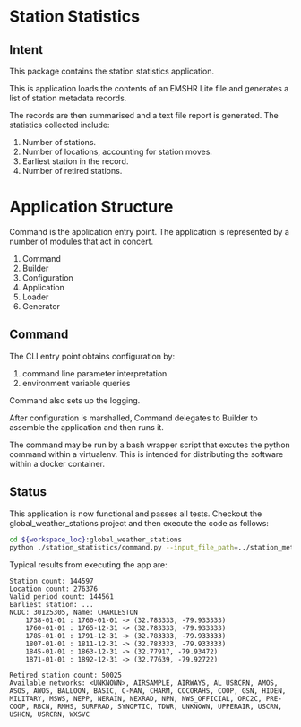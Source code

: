 # Station Statistics

## Intent

This package contains the station statistics application.

This is application loads the contents of an EMSHR Lite file
and generates a list of station metadata records.

The records are then summarised and a text file report is generated.
The statistics collected include:
1. Number of stations.
1. Number of locations, accounting for station moves.
1. Earliest station in the record.
1. Number of retired stations.

# Application Structure

Command is the application entry point.
The application is represented by a number of modules that act in concert.

1. Command
1. Builder
1. Configuration
1. Application
1. Loader
1. Generator

## Command

The CLI entry point obtains configuration by:

1. command line parameter interpretation
1. environment variable queries

Command also sets up the logging.

After configuration is marshalled, Command delegates to Builder to assemble the application and then runs it.

The command may be run by a bash wrapper script 
that excutes the python command within a virtualenv. 
This is intended for distributing the software within a docker container.

## Status

This application is now functional and passes all tests.
Checkout the global_weather_stations project and then execute the code as follows:
``` bash
cd ${workspace_loc}:global_weather_stations
python ./station_statistics/command.py --input_file_path=../station_metadata_originals/emshr_lite.txt --output_file_path=../station_metadata/emshr_lite_stats.txt

```
Typical results from executing the app are:
```
Station count: 144597
Location count: 276376
Valid period count: 144561
Earliest station: ...
NCDC: 30125305, Name: CHARLESTON
    1738-01-01 : 1760-01-01 -> (32.783333, -79.933333)
    1760-01-01 : 1765-12-31 -> (32.783333, -79.933333)
    1785-01-01 : 1791-12-31 -> (32.783333, -79.933333)
    1807-01-01 : 1811-12-31 -> (32.783333, -79.933333)
    1845-01-01 : 1863-12-31 -> (32.77917, -79.93472)
    1871-01-01 : 1892-12-31 -> (32.77639, -79.92722)

Retired station count: 50025
Available networks: <UNKNOWN>, AIRSAMPLE, AIRWAYS, AL USRCRN, AMOS, ASOS, AWOS, BALLOON, BASIC, C-MAN, CHARM, COCORAHS, COOP, GSN, HIDEN, MILITARY, MSWS, NEPP, NERAIN, NEXRAD, NPN, NWS_OFFICIAL, ORC2C, PRE-COOP, RBCN, RMHS, SURFRAD, SYNOPTIC, TDWR, UNKNOWN, UPPERAIR, USCRN, USHCN, USRCRN, WXSVC
```
